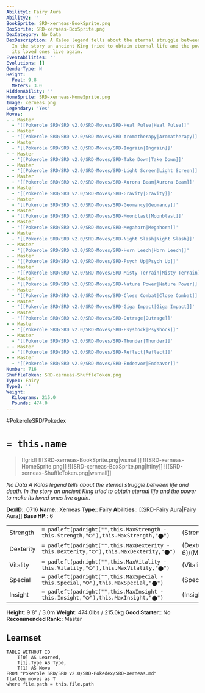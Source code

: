 ```yaml
---
Ability1: Fairy Aura
Ability2: ''
BookSprite: SRD-xerneas-BookSprite.png
BoxSprite: SRD-xerneas-BoxSprite.png
DexCategory: No Data
DexDescription: A Kalos legend tells about the eternal struggle between life and death.
  In the story an ancient King tried to obtain eternal life and the power to make
  its loved ones live again.
EventAbilities: ''
Evolutions: []
GenderType: N
Height:
  Feet: 9.8
  Meters: 3.0
HiddenAbility: ''
HomeSprite: SRD-xerneas-HomeSprite.png
Image: xerneas.png
Legendary: 'Yes'
Moves:
- - Master
  - '[[Pokerole SRD/SRD v2.0/SRD-Moves/SRD-Heal Pulse|Heal Pulse]]'
- - Master
  - '[[Pokerole SRD/SRD v2.0/SRD-Moves/SRD-Aromatherapy|Aromatherapy]]'
- - Master
  - '[[Pokerole SRD/SRD v2.0/SRD-Moves/SRD-Ingrain|Ingrain]]'
- - Master
  - '[[Pokerole SRD/SRD v2.0/SRD-Moves/SRD-Take Down|Take Down]]'
- - Master
  - '[[Pokerole SRD/SRD v2.0/SRD-Moves/SRD-Light Screen|Light Screen]]'
- - Master
  - '[[Pokerole SRD/SRD v2.0/SRD-Moves/SRD-Aurora Beam|Aurora Beam]]'
- - Master
  - '[[Pokerole SRD/SRD v2.0/SRD-Moves/SRD-Gravity|Gravity]]'
- - Master
  - '[[Pokerole SRD/SRD v2.0/SRD-Moves/SRD-Geomancy|Geomancy]]'
- - Master
  - '[[Pokerole SRD/SRD v2.0/SRD-Moves/SRD-Moonblast|Moonblast]]'
- - Master
  - '[[Pokerole SRD/SRD v2.0/SRD-Moves/SRD-Megahorn|Megahorn]]'
- - Master
  - '[[Pokerole SRD/SRD v2.0/SRD-Moves/SRD-Night Slash|Night Slash]]'
- - Master
  - '[[Pokerole SRD/SRD v2.0/SRD-Moves/SRD-Horn Leech|Horn Leech]]'
- - Master
  - '[[Pokerole SRD/SRD v2.0/SRD-Moves/SRD-Psych Up|Psych Up]]'
- - Master
  - '[[Pokerole SRD/SRD v2.0/SRD-Moves/SRD-Misty Terrain|Misty Terrain]]'
- - Master
  - '[[Pokerole SRD/SRD v2.0/SRD-Moves/SRD-Nature Power|Nature Power]]'
- - Master
  - '[[Pokerole SRD/SRD v2.0/SRD-Moves/SRD-Close Combat|Close Combat]]'
- - Master
  - '[[Pokerole SRD/SRD v2.0/SRD-Moves/SRD-Giga Impact|Giga Impact]]'
- - Master
  - '[[Pokerole SRD/SRD v2.0/SRD-Moves/SRD-Outrage|Outrage]]'
- - Master
  - '[[Pokerole SRD/SRD v2.0/SRD-Moves/SRD-Psyshock|Psyshock]]'
- - Master
  - '[[Pokerole SRD/SRD v2.0/SRD-Moves/SRD-Thunder|Thunder]]'
- - Master
  - '[[Pokerole SRD/SRD v2.0/SRD-Moves/SRD-Reflect|Reflect]]'
- - Master
  - '[[Pokerole SRD/SRD v2.0/SRD-Moves/SRD-Endeavor|Endeavor]]'
Number: 716
ShuffleToken: SRD-xerneas-ShuffleToken.png
Type1: Fairy
Type2: ''
Weight:
  Kilograms: 215.0
  Pounds: 474.0
---
```


#PokeroleSRD/Pokedex

# `= this.name`

> [!grid]
> ![[SRD-xerneas-BookSprite.png|wsmall]]
> ![[SRD-xerneas-HomeSprite.png]]
> ![[SRD-xerneas-BoxSprite.png|htiny]]
> ![[SRD-xerneas-ShuffleToken.png|wsmall]]


*No Data*
*A Kalos legend tells about the eternal struggle between life and death. In the story an ancient King tried to obtain eternal life and the power to make its loved ones live again.*

**DexID**:: 0716
**Name**:: Xerneas
**Type**:: Fairy
**Abilities**:: [[SRD-Fairy Aura|Fairy Aura]]
**Base HP**:: 6

|           |                                                                                        |                                          |
| --------- | -------------------------------------------------------------------------------------- | ---------------------------------------- |
| Strength  | `= padleft(padright("",this.MaxStrength - this.Strength,"⭘"),this.MaxStrength,"⬤")`    | (Strength::7)/(MaxStrength::7)   |
| Dexterity | `= padleft(padright("",this.MaxDexterity - this.Dexterity,"⭘"),this.MaxDexterity,"⬤")` | (Dexterity:: 6)/(MaxDexterity::6) |
| Vitality  | `= padleft(padright("",this.MaxVitality - this.Vitality,"⭘"),this.MaxVitality,"⬤")`    | (Vitality::6)/(MaxVitality::6)   |
| Special   | `= padleft(padright("",this.MaxSpecial - this.Special,"⭘"),this.MaxSpecial,"⬤")`       | (Special::7)/(MaxSpecial::7)     |
| Insight   | `= padleft(padright("",this.MaxInsight - this.Insight,"⭘"),this.MaxInsight,"⬤")`       | (Insight::6)/(MaxInsight::6)     |

**Height**: 9'8" / 3.0m
**Weight**: 474.0lbs / 215.0kg
**Good Starter**:: No
**Recommended Rank**:: Master

## Learnset

```dataview
TABLE WITHOUT ID
    T[0] AS Learned,
    T[1].Type AS Type,
    T[1] AS Move
FROM "Pokerole SRD/SRD v2.0/SRD-Pokedex/SRD-Xerneas.md"
flatten moves as T
where file.path = this.file.path
```
